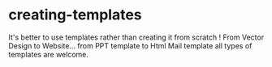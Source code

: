 # creating-templates
It's better to use templates rather than creating it from scratch ! From Vector Design to Website... from PPT template to  Html Mail template all types of templates are welcome.
